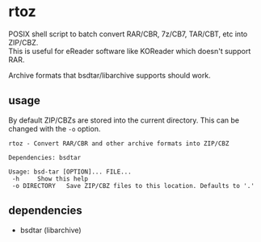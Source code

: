 # rtoz
POSIX shell script to batch convert RAR/CBR, 7z/CB7, TAR/CBT, etc into ZIP/CBZ.  
This is useful for eReader software like KOReader which doesn't support RAR.

Archive formats that bsdtar/libarchive supports should work.

## usage
By default ZIP/CBZs are stored into the current directory. This can be changed with the `-o` option.

```
rtoz - Convert RAR/CBR and other archive formats into ZIP/CBZ

Dependencies: bsdtar

Usage: bsd-tar [OPTION]... FILE...
 -h		Show this help
 -o DIRECTORY	Save ZIP/CBZ files to this location. Defaults to '.'
```

## dependencies
* bsdtar (libarchive)
